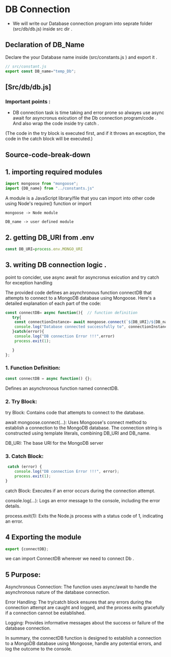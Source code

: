 # DB Connection 


* We will write our Database connection program into seprate folder (src/db/db.js) inside src dir .

## Declaration of DB_Name 
Declare the your Database name inside (src/constants.js ) and export it .

```js
// src/constant.js
export const DB_name="temp_Db";
```

## [Src/db/db.js]
### Important points :
- DB connection task is time taking and error prone so alwayes use async await for asyncronus exicution of the Db connection program/code . And also wrap the code inside try catch .

(The code in the try block is executed first, and if it throws an exception, the code in the catch block will be executed.)

## Source-code-break-down

## 1. importing required modules 
```js
import mongoose from "mongoose"; 
import {DB_name} from "../constants.js" 
```
A module is a JavaScript library/file that you can import into other code using Node's require() function or import 

    mongoose -> Node module 

    DB_name -> user defined module 

## 2. getting DB_URI from .env 

```js
const DB_URI=process.env.MONGO_URI

```

## 3. writing DB connection logic .

point to concider, use async await  for asyncronus exicution and try catch for exception handling 

The provided code defines an asynchronous function connectDB that attempts to connect to a MongoDB database using Mongoose. Here's a detailed explanation of each part of the code:
```js
const connectDB= async function(){  // function definition 
   try{
    const connectionInstance= await mongoose.connect(`${DB_URI}/${DB_name}`)
    console.log("Database connected successfully to", connectionInstance.connection.name)
   }catch(error){
    console.log("DB connection Error !!!",error)
    process.exit(1);

   }
};

```
### 1. Function Definition:
```js
const connectDB = async function() {};
```
Defines an asynchronous function named connectDB.

### 2. Try Block:

try Block: Contains code that attempts to connect to the database.

await mongoose.connect(...): Uses Mongoose's connect method to establish a connection to the MongoDB database. The connection string is constructed using template literals, combining DB_URI and DB_name.

DB_URI: The base URI for the MongoDB server

### 3. Catch Block:

```js
 catch (error) {
    console.log("DB connection Error !!!", error);
    process.exit(1);
}
```
catch Block: Executes if an error occurs during the connection attempt.

console.log(...): Logs an error message to the console, including the error details.

process.exit(1): Exits the Node.js process with a status code of 1, indicating an error.

## 4 Exporting the module 

```js
export {connectDB};
```
we can import ConnectDB wherever we need to connect Db .

## 5 Purpose:
Asynchronous Connection: The function uses async/await to handle the asynchronous nature of the database connection.

Error Handling: The try/catch block ensures that any errors during the connection attempt are caught and logged, and the process exits gracefully if a connection cannot be established.

Logging: Provides informative messages about the success or failure of the database connection.

In summary, the connectDB function is designed to establish a connection to a MongoDB database using Mongoose, handle any potential errors, and log the outcome to the console.